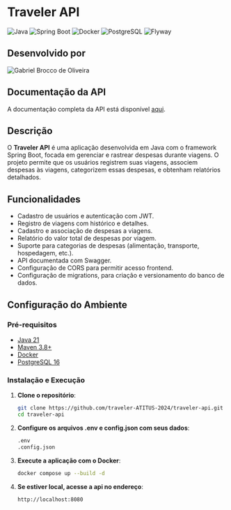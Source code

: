 # Traveler API

![Java](https://img.shields.io/badge/Java-21-007396?style=for-the-badge&logo=java&logoColor=white) 
![Spring Boot](https://img.shields.io/badge/Spring%20Boot-6DB33F?style=for-the-badge&logo=spring&logoColor=white) 
![Docker](https://img.shields.io/badge/Docker-2496ED?style=for-the-badge&logo=docker&logoColor=white) 
![PostgreSQL](https://img.shields.io/badge/PostgreSQL-16-4169E1?style=for-the-badge&logo=postgresql&logoColor=white)
![Flyway](https://img.shields.io/badge/Flyway-CC0200?style=for-the-badge&logo=flyway&logoColor=white)

## Desenvolvido por
![Gabriel Brocco de Oliveira](https://img.shields.io/badge/Gabriel%20Brocco%20de%20Oliveira-000000?style=for-the-badge)
 
##

## Documentação da API

A documentação completa da API está disponível [aqui](https://traveler-api-n420.onrender.com/swagger-ui/index.html).


## Descrição

O **Traveler API** é uma aplicação desenvolvida em Java com o framework Spring Boot, focada em gerenciar e rastrear despesas durante viagens. O projeto permite que os usuários registrem suas viagens, associem despesas às viagens, categorizem essas despesas, e obtenham relatórios detalhados.

## Funcionalidades

- Cadastro de usuários e autenticação com JWT.
- Registro de viagens com histórico e detalhes.
- Cadastro e associação de despesas a viagens.
- Relatório do valor total de despesas por viagem.
- Suporte para categorias de despesas (alimentação, transporte, hospedagem, etc.).
- API documentada com Swagger.
- Configuração de CORS para permitir acesso frontend.
- Configuração de migrations, para criação e versionamento do banco de dados.


## Configuração do Ambiente

### Pré-requisitos

- [Java 21](https://www.oracle.com/java/technologies/javase-jdk21-downloads.html)
- [Maven 3.8+](https://maven.apache.org/download.cgi)
- [Docker](https://www.docker.com/)
- [PostgreSQL 16](https://www.postgresql.org/)

### Instalação e Execução

1. **Clone o repositório**:

   ```bash
   git clone https://github.com/traveler-ATITUS-2024/traveler-api.git
   cd traveler-api

2. **Configure os arquivos .env e config.json com seus dados**:

   ```bash
   .env
   .config.json

3. **Execute a aplicação com o Docker**:

   ```bash
   docker compose up --build -d
   
4. **Se estiver local, acesse a api no endereço**:

   ```bash
   http://localhost:8080
